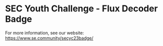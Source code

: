 # SEC Youth Challenge - Flux Decoder Badge

For more information, see our website: https://www.se.community/secyc23badge/